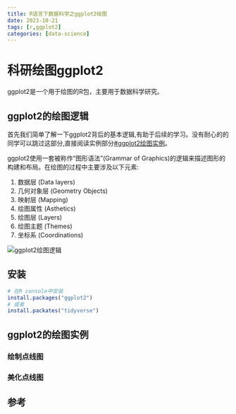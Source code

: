 ```yaml
---
title: R语言下数据科学之ggplot2绘图
date: 2023-10-21
tags: [r,ggplot2]
categories: [data-science]
---
```


# 科研绘图ggplot2

ggplot2是一个用于绘图的R包，主要用于数据科学研究。

## ggplot2的绘图逻辑

首先我们简单了解一下ggplot2背后的基本逻辑,有助于后续的学习。没有耐心的的同学可以跳过这部分,直接阅读实例部分[#ggplot2绘图实例](#ggplot2的绘图实例)。

ggplot2使用一套被称作“图形语法”(Grammar of Graphics)的逻辑来描述图形的构建和布局。在绘图的过程中主要涉及以下元素:

1. 数据层 (Data layers)
2. 几何对象层 (Geometry Objects)
3. 映射层 (Mapping)
4. 绘图属性 (Asthetics)
5. 绘图层 (Layers)
6. 绘图主题 (Themes)
7. 坐标系 (Coordinations)

![ggplot2绘图逻辑](images/ggplot2.png)


## 安装

``` r
# 在R console中安装
install.packages("ggplot2")
# 或者
install.packates("tidyverse")
```

## ggplot2的绘图实例

### 绘制点线图

### 美化点线图


## 参考
